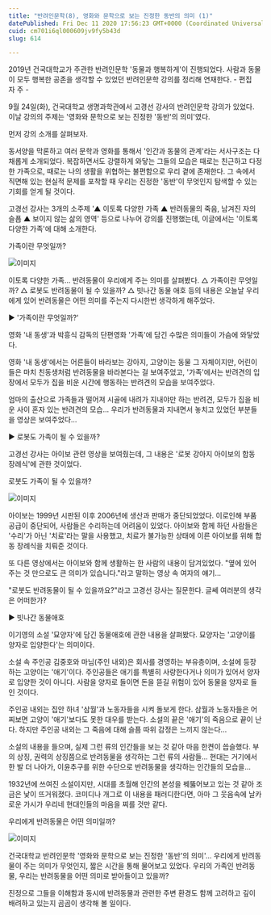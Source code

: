 ```yaml
---
title: "반려인문학(8), 영화와 문학으로 보는 진정한 동반의 의미 (1)"
datePublished: Fri Dec 11 2020 17:56:23 GMT+0000 (Coordinated Universal Time)
cuid: cm701i6ql000609jv9fy5b43d
slug: 614

---
```



2019년 건국대학교가 주관한 반려인문학 '동물과 행복하게'이 진행되었다. 사람과 동물이 모두 행복한 공존을 생각할 수 있었던 반려인문학 강의를 정리해 연재한다. - 편집자 주 -

9월 24일(화), 건국대학교 생명과학관에서 고경선 강사의 반려인문학 강의가 있었다. 이날 강의의 주제는 '영화와 문학으로 보는 진정한 '동반'의 의미'였다.

먼저 강의 소개를 살펴보자.

동서양을 막론하고 여러 문학과 영화를 통해서 '인간과 동물의 관계'라는 서사구조는 다채롭게 소개되었다. 복잡하면서도 강렬하게 와닿는 그들의 모습은 때로는 친근하고 다정한 가족으로, 때로는 나의 생활을 위협하는 불편함으로 우리 곁에 존재한다. 그 속에서 직면해 있는 현실적 문제를 포착할 때 우리는 진정한 '동반'이 무엇인지 탐색할 수 있는 기회를 얻게 될 것이다.

고경선 강사는 3개의 소주제 '▲ 이토록 다양한 가족 ▲ 반려동물의 죽음, 남겨진 자의 슬픔 ▲ 보이지 않는 삶의 영역' 등으로 나누어 강의를 진행했는데, 이글에서는 '이토록 다양한 가족'에 대해 소개한다.

가족이란 무엇일까?

![이미지](https://cdn.hashnode.com/res/hashnode/image/upload/v1739251608361/e15666a0-4c73-4177-bab1-9c3e3e2c1c7d.jpeg)

이토록 다양한 가족... 반려동물이 우리에게 주는 의미를 살펴봤다. △ 가족이란 무엇일까? △ 로봇도 반려동물이 될 수 있을까? △ 빗나간 동물 애호 등의 내용은 오늘날 우리에게 있어 반려동물은 어떤 의미를 주는지 다시한번 생각하게 해주었다.

▶ '가족이란 무엇일까?'

영화 '내 동생'과 박흥식 감독의 단편영화 '가족'에 담긴 수많은 의미들이 가슴에 와닿았다.

영화 '내 동생'에서는 어른들이 바라보는 강아지, 고양이는 동물 그 자체이지만, 어린이들은 마치 친동생처럼 반려동물을 바라본다는 걸 보여주었고, '가족'에서는 반려견의 입장에서 모두가 집을 비운 시간에 행동하는 반려견의 모습을 보여주었다.

엄마의 출산으로 가족들과 떨어져 시골에 내려가 지내야만 하는 반려견, 모두가 집을 비운 사이 혼자 있는 반려견의 모습... 우리가 반려동물과 지내면서 놓치고 있었던 부분들을 영상은 보여주었다...

▶ 로봇도 가족이 될 수 있을까?

고경선 강사는 아이보 관련 영상을 보여줬는데, 그 내용은 '로봇 강아지 아이보의 합동 장례식'에 관한 것이었다.

로봇도 가족이 될 수 있을까?

![이미지](https://cdn.hashnode.com/res/hashnode/image/upload/v1739251610743/82ec6c65-899f-4fb3-949e-340be9feb33c.jpeg)

아이보는 1999년 시판된 이후 2006년에 생산과 판매가 중단되었었다. 이로인해 부품 공급이 중단되어, 사람들은 수리하는데 어려움이 있었다. 아이보와 함께 하던 사람들은 '수리'가 아닌 '치료'라는 말을 사용했고, 치료가 불가능한 상태에 이른 아이보를 위해 합동 장례식을 치뤄준 것이다.

또 다른 영상에서는 아이보와 함께 생활하는 한 사람의 내용이 담겨있었다. "옆에 있어주는 것 만으로도 큰 의미가 있습니다."라고 말하는 영상 속 여자의 얘기...

"로봇도 반려동물이 될 수 있을까요?"라고 고경선 강사는 질문한다. 글쎄 여러분의 생각은 어떠한가?

▶ 빗나간 동물애호

이기영의 소설 '묘양자'에 담긴 동물애호에 관한 내용을 살펴봤다. 묘양자는 '고양이를 양자로 입양한다'는 의미이다.

소설 속 주인공 김중호와 마님(주인 내외)은 회사를 경영하는 부유층이며, 소설에 등장하는 고양이는 '애기'이다. 주인공들은 애기를 특별히 사랑한다거나 의미가 있어서 양자로 입양한 것이 아니다. 사람을 양자로 들이면 돈을 뜯길 위험이 있어 동물을 양자로 들인 것이다.

주인공 내외는 집안 하녀 '삼월'과 노동자들을 시켜 돌보게 한다. 삼월과 노동자들은 어찌보면 고양이 '애기'보다도 못한 대우를 받는다. 소설의 끝은 '애기'의 죽음으로 끝이 난다. 하지만 주인공 내외는 그 죽음에 대해 슬픔 따위 감정은 느끼지 않는다...

소설의 내용을 들으며, 실제 그런 류의 인간들을 보는 것 같아 마음 한켠이 씁슬했다. 부의 상징, 권력의 상징쯤으로 반려동물을 생각하는 그런 류의 사람들... 현대는 거기에서 한 발 더 나아가, 이윤추구를 위한 수단으로 반려동물을 생각하는 인간들의 모습을...

1932년에 쓰여진 소설이지만, 시대를 초월해 인간의 본성을 꿰뚫어보고 있는 것 같아 조금은 낯이 뜨거워졌다. 코미디나 개그로 이 내용을 패러디한다면, 아마 그 웃음속에 날카로운 가시가 우리네 현대인들의 마음을 찌를 것만 같다.

우리에게 반려동물은 어떤 의미일까?

![이미지](https://cdn.hashnode.com/res/hashnode/image/upload/v1739251613173/90e9fba8-bf2b-4b44-89f0-114ecf0b2829.jpeg)

건국대학교 반려인문학 '영화와 문학으로 보는 진정한 '동반'의 의미'... 우리에게 반려동물이 주는 의미가 무엇인지, 짧은 시간을 통해 물어보고 있었다. 우리의 가족인 반려동물, 우리는 반려동물을 어떤 의미로 받아들이고 있을까?

진정으로 그들을 이해함과 동시에 반려동물과 관련한 주변 환경도 함께 고려하고 깊이 배려하고 있는지 곰곰이 생각해 볼 일이다.